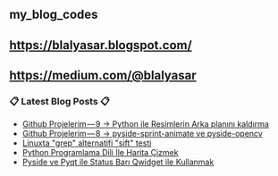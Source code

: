 ## my_blog_codes
## https://blalyasar.blogspot.com/
## https://medium.com/@blalyasar

### 📋 Latest Blog Posts 📋

<!-- BLOG-POST-LIST:START -->
- [Github Projelerim — 9 -&gt; Python ile Resimlerin Arka planını kaldırma](http://feedproxy.google.com/~r/blalyasar-programlama/~3/kS8hqoffr1E/github-projelerim9-python-ile.html)
- [Github Projelerim — 8 -&gt; pyside-sprint-animate ve  pyside-opencv](http://feedproxy.google.com/~r/blalyasar-programlama/~3/91gF5bvHTMI/github-projelerim8-pyside-sprint.html)
- [Linuxta &quot;grep&quot; alternatifi &quot;sift&quot; testi](http://feedproxy.google.com/~r/blalyasar-programlama/~3/Vq6g_Nw7m64/linuxta-grep-alternatifi-sift-testi.html)
- [Python Programlama Dili İle Harita Çizmek](http://feedproxy.google.com/~r/blalyasar-programlama/~3/iRdHpmyWHbE/python-programlama-dili-ile-harita.html)
- [Pyside ve Pyqt ile  Status Barı  Qwidget ile Kullanmak](http://feedproxy.google.com/~r/blalyasar-programlama/~3/H0cfWLkaG2Q/pyside-ve-pyqt-ile-status-bar-qwidget.html)
<!-- BLOG-POST-LIST:END -->

